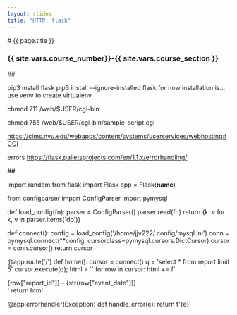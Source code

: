 ```yaml
---
layout: slides
title: "HTTP, flask"
---
```


<section markdown="block" class="intro-slide">
# {{ page.title }}

### {{ site.vars.course_number}}-{{ site.vars.course_section }}

<p><small></small></p>
</section>

<section markdown="block">
## 

pip3 install flask
pip3 install --ignore-installed flask
for now installation is...
use venv to create virtualenv




chmod 711 /web/$USER/cgi-bin


chmod 755 /web/$USER/cgi-bin/sample-script.cgi

https://cims.nyu.edu/webapps/content/systems/userservices/webhosting#CGI


errors
https://flask.palletsprojects.com/en/1.1.x/errorhandling/
</section>

<section markdown="block">
## 

import random
from flask import Flask
app = Flask(__name__)

from configparser import ConfigParser
import pymysql

def load_config(fn):
    parser = ConfigParser()
    parser.read(fn)
    return {k: v for k, v in parser.items('db')}

def connect():
    config = load_config('/home/jjv222/.config/mysql.ini')
    conn = pymysql.connect(**config, cursorclass=pymysql.cursors.DictCursor)
    cursor = conn.cursor()
    return cursor


@app.route('/')
def home():
    cursor = connect()
    q = 'select * from report limit 5'
    cursor.execute(q);
    html = ''
    for row in cursor:
        html += f'<div>{row["report_id"]} - {str(row["event_date"])}</div>'
    return html

@app.errorhandler(Exception)
def handle_error(e):
    return f'{e}'

</section>
